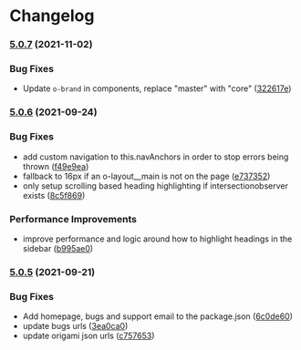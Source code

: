 # Changelog

### [5.0.7](https://www.github.com/Financial-Times/origami/compare/o-layout-v5.0.6...o-layout-v5.0.7) (2021-11-02)


### Bug Fixes

* Update `o-brand` in components, replace "master" with "core" ([322617e](https://www.github.com/Financial-Times/origami/commit/322617ea80f30a6825d9c36872e05574b871ea82))

### [5.0.6](https://www.github.com/Financial-Times/origami/compare/o-layout-v5.0.5...o-layout-v5.0.6) (2021-09-24)


### Bug Fixes

* add custom navigation to this.navAnchors in order to stop errors being thrown ([f49e9ea](https://www.github.com/Financial-Times/origami/commit/f49e9ea9cdb95fbe24d3cddef9d8e3481bf2b5e3))
* fallback to 16px if an o-layout__main is not on the page ([e737352](https://www.github.com/Financial-Times/origami/commit/e737352a73aefa9dcbc3cf7240b48a8bc5a1ecfd))
* only setup scrolling based heading highlighting if intersectionobserver exists ([8c5f869](https://www.github.com/Financial-Times/origami/commit/8c5f86971eb80564284ecaf41ae2fb4f8b27c69c))


### Performance Improvements

* improve performance and logic around how to highlight headings in the sidebar ([b995ae0](https://www.github.com/Financial-Times/origami/commit/b995ae0600c72fb052666ca051082a8d36ad700d))

### [5.0.5](https://www.github.com/Financial-Times/origami/compare/o-layout-v5.0.4...o-layout-v5.0.5) (2021-09-21)


### Bug Fixes

* Add homepage, bugs and support email to the package.json ([6c0de60](https://www.github.com/Financial-Times/origami/commit/6c0de60ebd6e64c4dd16d000fcc6b79412ce30f4))
* update bugs urls ([3ea0ca0](https://www.github.com/Financial-Times/origami/commit/3ea0ca03bcb6e55142a77387ad0fff5ddf056d44))
* update origami json urls ([c757653](https://www.github.com/Financial-Times/origami/commit/c7576532b5a14f0462d5346dfb63238be025602e))
